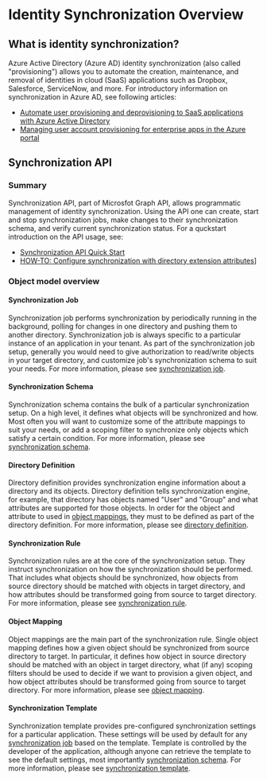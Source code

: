 # Identity Synchronization Overview

## What is identity synchronization?

Azure Active Directory (Azure AD) identity synchronization (also called "provisioning") allows you to automate the creation, maintenance, and removal of identities in cloud (SaaS) applications such as Dropbox, Salesforce, ServiceNow, and more. For introductory information on synchronization in Azure AD, see following articles:

* [Automate user provisioning and deprovisioning to SaaS applications with Azure Active Directory](https://docs.microsoft.com/en-us/azure/active-directory/active-directory-saas-app-provisioning)
*  [Managing user account provisioning for enterprise apps in the Azure portal](https://docs.microsoft.com/en-us/azure/active-directory/active-directory-enterprise-apps-manage-provisioning)

## Synchronization API 

### Summary

Synchronization API, part of Microsfot Graph API, allows programmatic management of identity synchronization. Using the API one can create, start and stop synchronization jobs, make changes to their synchronization schema, and verify current synchronization status. For a quckstart introduction on the API usage, see:

* [Synchronization API Quick Start](synchronization_api_quickstart.md)
* [HOW-TO: Configure synchronization with directory extension attributes](synchronization_howto_directory_extensions.md)]

### Object model overview

#### Synchronization Job

Synchronization job performs synchronization by periodically running in the background, polling for changes in one directory and pushing them to another directory. Synchronization job is always specific to a particular instance of an application in your tenant. As part of the synchronization job setup, generally you would need to give authorization to read/write objects in your target directory, and customize job's synchronization schema to suit your needs. For more information, please see [synchronization job](synchronization_job.md).

#### Synchronization Schema

Synchronization schema contains the bulk of a particular synchronization setup. On a high level, it defines what objects will be synchronized and how. Most often you will want to customize some of the attribute mappings to suit your needs, or add a scoping filter to synchronize only objects which satisfy a certain condition. For more information, please see [synchronization schema](synchronization_schema.md).

#### Directory Definition

Directory definition provides synchronization engine information about a directory and its objects. Directory definition tells synchronization engine, for example, that directory has objects named "User" and "Group" and what attributes are supported for those objects. In order for the object and attribute to used in [object mappings](synchronization_objectMapping.md), they must to be defined as part of the directory definition. For more information, please see [directory definition](synchronization_directoryDefinition.md).

#### Synchronization Rule

Synchronization rules are at the core of the synchronization setup. They instruct synchronization on how the synchronization should be performed. That includes what objects should be synchronized, how objects from source directory should be matched with objects in target directory, and how attributes should be transformed going from source to target directory. For more information, please see [synchronization rule](synchronization_rule.md).

#### Object Mapping

Object mappings are the main part of the synchronization rule. Single object mapping defines how a given object should be synchronized from source directory to target. In particular, it defines how object in source directory should be matched with an object in target directory, what (if any) scoping filters should be used to decide if we want to provision a given object, and how object attributes should be transformed going from source to target directory. For more information, please see [object mapping](synchronization_objectMapping.md).

#### Synchronization Template

Synchronization template provides pre-configured synchronization settings for a particular application. These settings will be used by default for any [synchronization job](synchronization_job.md) based on the template.  Template is controlled by the developer of the application, although anyone can retrieve the template to see the default settings, most importantly [synchronization schema](synchronization_schema.md). For more information, please see [synchronization template](synchronization_template.md).
